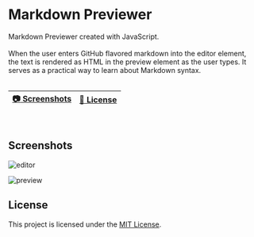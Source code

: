 # Markdown Previewer

Markdown Previewer created with JavaScript. 
<br>
<br>
When the user enters GitHub flavored markdown into the editor element, the text is rendered as HTML in the preview element as the user types. It serves as a practical way to learn about Markdown syntax.
<br>
<br>

| [:camera: Screenshots](#screenshots) | [🔖 License](#license) |
|  -------- | ----------- |

<br>

## Screenshots

![editor](https://github.com/ricardobar96/small-javascript-projects/assets/73242474/06c610c3-40cc-48f9-9a38-6e03fc5a8773)

![preview](https://github.com/ricardobar96/small-javascript-projects/assets/73242474/9237c7be-19d7-4901-8249-7e720a44c7e2)

## License

This project is licensed under the [MIT License](LICENSE.txt).

